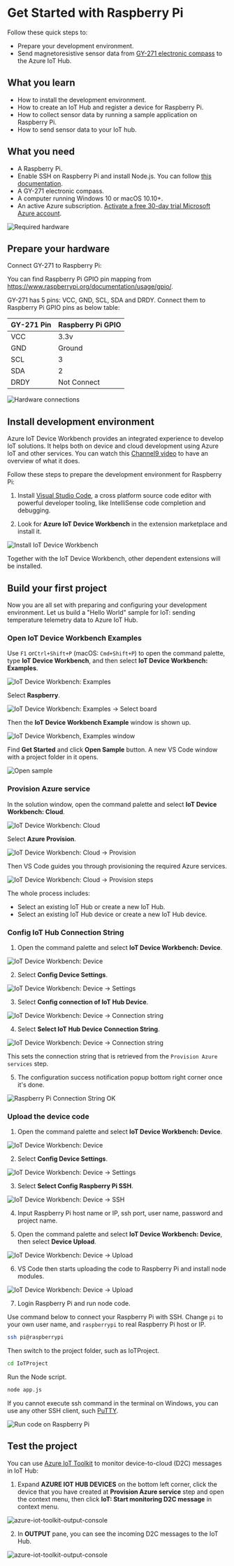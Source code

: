 # Get Started with Raspberry Pi

Follow these quick steps to:
- Prepare your development environment.
- Send magnetoresistive sensor data from [GY-271 electronic compass](http://www.robotpark.com/image/data/PRO/91457/GY_271_ELECTRONIC_COMPASS.pdf) to the Azure IoT Hub.

## What you learn

* How to install the development environment.
* How to create an IoT Hub and register a device for Raspberry Pi.
* How to collect sensor data by running a sample application on Raspberry Pi.
* How to send sensor data to your IoT hub.

## What you need

* A Raspberry Pi.
* Enable SSH on Raspberry Pi and install Node.js. You can follow [this documentation](https://www.w3schools.com/nodejs/nodejs_raspberrypi.asp).
* A GY-271 electronic compass.
* A computer running Windows 10 or macOS 10.10+.
* An active Azure subscription. [Activate a free 30-day trial Microsoft Azure account](https://azure.microsoft.com/en-us/free/).

![Required hardware](media/raspi-get-started/hardware.jpg)

## Prepare your hardware

Connect GY-271 to Raspberry Pi:

You can find Raspberry Pi GPIO pin mapping from <https://www.raspberrypi.org/documentation/usage/gpio/>.

GY-271 has 5 pins: VCC, GND, SCL, SDA and DRDY. Connect them to Raspberry Pi GPIO pins as below table:

| GY-271 Pin | Raspberry Pi GPIO |
| ---------- | ----------------- |
| VCC        | 3.3v              |
| GND        | Ground            |
| SCL        | 3                 |
| SDA        | 2                 |
| DRDY       | Not Connect       |

![Hardware connections](media/raspi-get-started/connect.jpg)

## Install development environment

Azure IoT Device Workbench provides an integrated experience to develop IoT solutions. It helps both on device and cloud development using Azure IoT and other services. You can watch this [Channel9 video](https://channel9.msdn.com/Shows/Internet-of-Things-Show/IoT-Workbench-extension-for-VS-Code) to have an overview of what it does.

Follow these steps to prepare the development environment for Raspberry Pi:

1. Install [Visual Studio Code](https://code.visualstudio.com/), a cross platform source code editor with powerful developer tooling, like IntelliSense code completion and debugging.

2. Look for **Azure IoT Device Workbench** in the extension marketplace and install it.

  ![Install IoT Device Workbench](media/raspi-get-started/install-workbench.png)

Together with the IoT Device Workbench, other dependent extensions will be installed.

## Build your first project

Now you are all set with preparing and configuring your development environment. Let us build a "Hello World" sample for IoT: sending temperature telemetry data to Azure IoT Hub.

### Open IoT Device Workbench Examples

Use `F1` or`Ctrl+Shift+P` (macOS: `Cmd+Shift+P`) to open the command palette, type **IoT Device Workbench**, and then select **IoT Device Workbench: Examples**.

![IoT Device Workbench: Examples](media/iot-workbench-examples-cmd.png)

Select **Raspberry**.
    
![IoT Device Workbench: Examples -> Select board](media/iot-workbench-examples-board.png)

Then the **IoT Device Workbench Example** window is shown up.
    
![IoT Device Workbench, Examples window](media/iot-workbench-examples.png)

Find **Get Started** and click **Open Sample** button. A new VS Code window with a project folder in it opens.

![Open sample](media/raspi-get-started/open-sample.png)

### Provision Azure service

In the solution window, open the command palette and select **IoT Device Workbench: Cloud**.

![IoT Device Workbench: Cloud](media/iot-workbench-cloud.png)

Select **Azure Provision**.

![IoT Device Workbench: Cloud -> Provision](media/iot-workbench-cloud-provision.png)

Then VS Code guides you through provisioning the required Azure services.

![IoT Device Workbench: Cloud -> Provision steps](media/iot-workbench-cloud-provision-steps2.png)

The whole process includes:
* Select an existing IoT Hub or create a new IoT Hub.
* Select an existing IoT Hub device or create a new IoT Hub device. 

### Config IoT Hub Connection String

1. Open the command palette and select **IoT Device Workbench: Device**.

  ![IoT Device Workbench: Device](media/iot-workbench-device.png)

2. Select **Config Device Settings**.

  ![IoT Device Workbench: Device -> Settings](media/iot-workbench-device-settings.png)

3. Select **Config connection of IoT Hub Device**.

  ![IoT Device Workbench: Device -> Connection string](media/iot-workbench-device-string.png)

4. Select **Select IoT Hub Device Connection String**.

  ![IoT Device Workbench: Device -> Connection string](media/iot-workbench-device-string1.png)

   This sets the connection string that is retrieved from the `Provision Azure services` step.

5. The configuration success notification popup bottom right corner once it's done.

  ![Raspberry Pi Connection String OK](media/iot-workbench-connection-done.png) 

### Upload the device code

1. Open the command palette and select **IoT Device Workbench: Device**.

  ![IoT Device Workbench: Device](media/iot-workbench-device.png)

2. Select **Config Device Settings**.

  ![IoT Device Workbench: Device -> Settings](media/iot-workbench-device-settings.png)

3. Select **Select Config Raspberry Pi SSH**.

  ![IoT Device Workbench: Device -> SSH](media/iot-workbench-device-ssh.png)

4. Input Raspberry Pi host name or IP, ssh port, user name, password and project name.

5. Open the command palette and select **IoT Device Workbench: Device**, then select **Device Upload**.

  ![IoT Device Workbench: Device -> Upload](media/iot-workbench-device-upload.png)

6. VS Code then starts uploading the code to Raspberry Pi and install node modules.

  ![IoT Device Workbench: Device -> Upload](media/iot-workbench-device-upload2.png)

7. Login Raspberry Pi and run node code.

Use command below to connect your Raspberry Pi with SSH. Change `pi` to your own user name, and `raspberrypi` to real Raspberry Pi host or IP.

```bash
ssh pi@raspberrypi
```

Then switch to the project folder, such as IoTProject.

```bash
cd IoTProject
```

Run the Node script.

```bash
node app.js
```

If you cannot execute ssh command in the terminal on Windows, you can use any other SSH client, such [PuTTY](https://www.putty.org/).

  ![Run code on Raspberry Pi](media/raspi-get-started/run-code.png)

## Test the project

You can use [Azure IoT Toolkit](https://marketplace.visualstudio.com/items?itemName=vsciot-vscode.azure-iot-toolkit) to monitor device-to-cloud (D2C) messages in IoT Hub:

1. Expand **AZURE IOT HUB DEVICES** on the bottom left corner, click the device that you have created at **Provision Azure service** step and open the context menu, then click **IoT: Start monitoring D2C message** in context menu.

  ![azure-iot-toolkit-output-console](media/raspi-get-started/monitor-d2c-message.png)

2. In **OUTPUT** pane, you can see the incoming D2C messages to the IoT Hub.

  ![azure-iot-toolkit-output-console](media/raspi-get-started/monitor-d2c-message-result.png)
